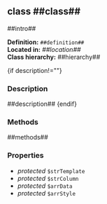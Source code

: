 class ##class## 
------------

##intro## 

**Definition:** `##definition##`  
**Located in:** *##location##*  
**Class hierarchy:** ##hierarchy##  


{if description!=""}
### Description ###

##description## 
{endif}


### Methods ###

##methods## 


### Properties ###

- *protected* `$strTemplate`
- *protected* `$strColumn`
- *protected* `$arrData`
- *protected* `$arrStyle`
